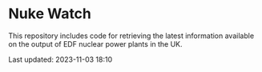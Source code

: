 # Nuke Watch

This repository includes code for retrieving the latest information available on the output of EDF nuclear power plants in the UK.

Last updated: 2023-11-03 18:10